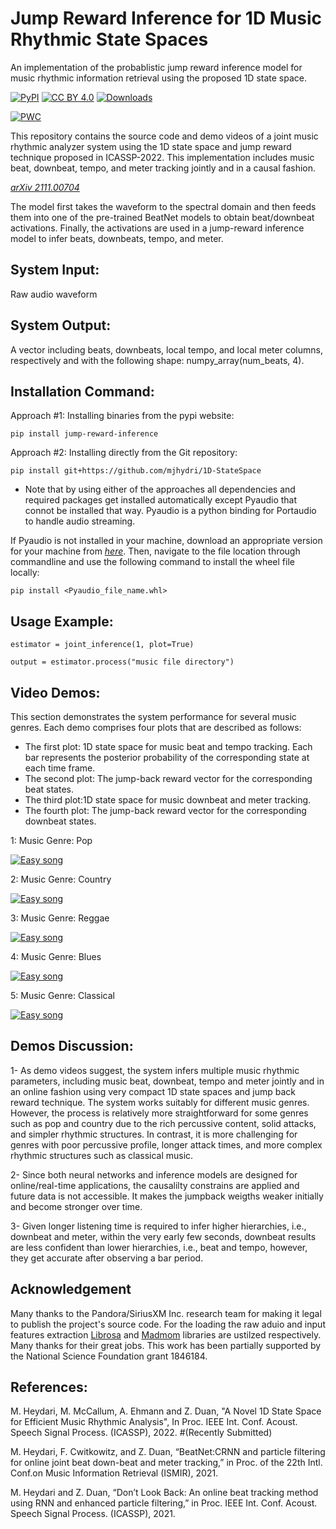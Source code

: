 # Jump Reward Inference for 1D Music Rhythmic State Spaces 

An implementation of the probablistic jump reward inference model for music rhythmic information retrieval using the proposed 1D state space. 

[![PyPI](https://img.shields.io/pypi/v/jump-reward-inference.svg)](https://pypi.org/project/jump-reward-inference/)
[![CC BY 4.0][cc-by-shield]][cc-by]
[![Downloads](https://pepy.tech/badge/jump-reward-inference)](https://pepy.tech/project/jump-reward-inference)

[cc-by]: http://creativecommons.org/licenses/by/4.0/
[cc-by-image]: https://i.creativecommons.org/l/by/4.0/88x31.png
[cc-by-shield]: https://img.shields.io/badge/License-CC%20BY%204.0-lightgrey.svg

[![PWC](https://img.shields.io/endpoint.svg?url=https://paperswithcode.com/badge/a-novel-1d-state-space-for-efficient-music/online-beat-tracking-on-gtzan)](https://paperswithcode.com/sota/online-beat-tracking-on-gtzan?p=a-novel-1d-state-space-for-efficient-music)

This repository contains the source code and demo videos of a joint music rhythmic analyzer system using the 1D state space and jump reward technique proposed in ICASSP-2022. This implementation includes music beat, downbeat, tempo, and meter tracking jointly and in a causal fashion. 

*[arXiv 2111.00704](https://arxiv.org/abs/2111.00704)*

The model first takes the waveform to the spectral domain and then feeds them into one of the pre-trained BeatNet models to obtain beat/downbeat activations.
Finally, the activations are used in a jump-reward inference model to infer beats, downbeats, tempo, and meter. 


System Input:
-------------
Raw audio waveform 

System Output:
--------------
A vector including beats, downbeats, local tempo, and local meter columns, respectively and with the following shape: numpy_array(num_beats, 4).

Installation Command:
---------------------
Approach #1: Installing binaries from the pypi website:
```
pip install jump-reward-inference
```

Approach #2: Installing directly from the Git repository:
```
pip install git+https://github.com/mjhydri/1D-StateSpace
```
* Note that by using either of the approaches all dependencies and required packages get installed automatically except Pyaudio that connot be installed that way. Pyaudio is a python binding for Portaudio to handle audio streaming. 
 
If Pyaudio is not installed in your machine, download an appropriate version for your machine from *[here](https://www.lfd.uci.edu/~gohlke/pythonlibs/)*. Then, navigate to the file location through commandline and use the following command to install the wheel file locally:
```
pip install <Pyaudio_file_name.whl>   
```
Usage Example:
--------------
```
estimator = joint_inference(1, plot=True) 

output = estimator.process("music file directory")
```
Video Demos:
------------

This section demonstrates the system performance for several music genres. Each demo comprises four plots that are described as follows:  

* The first plot: 1D state space for music beat and tempo tracking. Each bar represents the posterior probability of the corresponding state at each time frame.
* The second plot: The jump-back reward vector for the corresponding beat states. 
* The third plot:1D state space for music downbeat and meter tracking.
* The fourth plot: The jump-back reward vector for the corresponding downbeat states. 


1: Music Genre: Pop
  
[![Easy song](https://img.youtube.com/vi/YXGzvLe6bSQ/0.jpg)](https://youtu.be/YXGzvLe6bSQ)
  


2: Music Genre: Country
  
[![Easy song](https://img.youtube.com/vi/-9Lwirn6YAI/0.jpg)](https://youtu.be/-9Lwirn6YAI)

  

3: Music Genre: Reggae
  
[![Easy song](https://img.youtube.com/vi/VnDBmXWemPI/0.jpg)](https://youtu.be/VnDBmXWemPI)



4: Music Genre: Blues
  
[![Easy song](https://img.youtube.com/vi/CcUe3P0Y9BM/0.jpg)](https://youtu.be/CcUe3P0Y9BM)
  


5: Music Genre: Classical
  
  [![Easy song](https://img.youtube.com/vi/fl2ErbGrbyo/0.jpg)](https://youtu.be/fl2ErbGrbyo)
  

Demos Discussion:
-----------------
1- As demo videos suggest, the system infers multiple music rhythmic parameters, including music beat, downbeat, tempo and meter jointly and in an online fashion using very compact 1D state spaces and jump back reward technique. The system works suitably for different music genres. However, the process is relatively more straightforward for some genres such as pop and country due to the rich percussive content, solid attacks, and simpler rhythmic structures. In contrast, it is more challenging for genres with poor percussive profile, longer attack times, and more complex rhythmic structures such as classical music. 

2- Since both neural networks and inference models are designed for online/real-time applications, the causalilty constrains are applied and future data is not accessible. It makes the jumpback weigths weaker initially and become stronger over time. 

3- Given longer listening time is required to infer higher hierarchies, i.e., downbeat and meter, within the very early few seconds, downbeat results are less confident than lower hierarchies, i.e., beat and tempo, however, they get accurate after observing a bar period.     

Acknowledgement
---------------
Many thanks to the Pandora/SiriusXM Inc. research team for making it legal to publish the project's source code. For the loading the raw aduio and input features extraction [Librosa](https://github.com/librosa/librosa) and [Madmom](https://github.com/CPJKU/madmom) libraries are ustilzed respectively. Many thanks for their great jobs. This work has been partially supported by the National Science Foundation grant 1846184.

References:
-----------
M. Heydari, M. McCallum, A. Ehmann and Z. Duan, "A Novel 1D State Space for Efficient Music Rhythmic Analysis", In Proc. IEEE Int. Conf. Acoust. Speech
Signal Process. (ICASSP), 2022. #(Recently Submitted)

M.  Heydari,  F.  Cwitkowitz,  and  Z.  Duan,    “BeatNet:CRNN and particle filtering for online joint beat down-beat and meter tracking,” in Proc. of the 22th Intl. 
Conf.on Music Information Retrieval (ISMIR), 2021.

M. Heydari and Z. Duan, “Don’t Look Back: An online beat  tracking  method  using  RNN  and  enhanced  particle filtering,”  in Proc. IEEE Int. Conf. Acoust. Speech Signal Process. (ICASSP), 2021.
